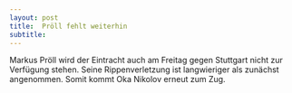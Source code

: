 ```yaml
---
layout: post
title:  Pröll fehlt weiterhin
subtitle:  
---
```


Markus Pröll wird der Eintracht auch am Freitag gegen Stuttgart nicht zur Verfügung stehen. Seine Rippenverletzung ist langwieriger als zunächst angenommen. Somit kommt Oka Nikolov erneut zum Zug.


